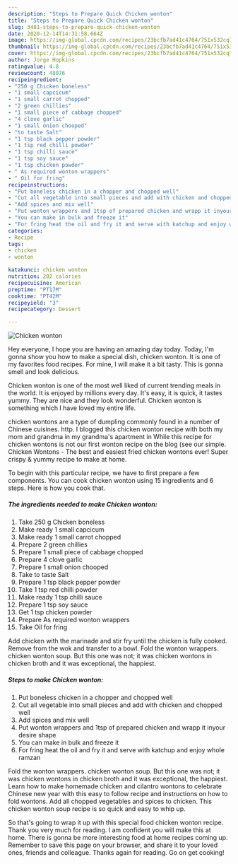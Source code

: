 ```yaml
---
description: "Steps to Prepare Quick Chicken wonton"
title: "Steps to Prepare Quick Chicken wonton"
slug: 3481-steps-to-prepare-quick-chicken-wonton
date: 2020-12-14T14:31:58.664Z
image: https://img-global.cpcdn.com/recipes/23bcfb7ad41c4764/751x532cq70/chicken-wonton-recipe-main-photo.jpg
thumbnail: https://img-global.cpcdn.com/recipes/23bcfb7ad41c4764/751x532cq70/chicken-wonton-recipe-main-photo.jpg
cover: https://img-global.cpcdn.com/recipes/23bcfb7ad41c4764/751x532cq70/chicken-wonton-recipe-main-photo.jpg
author: Jorge Hopkins
ratingvalue: 4.8
reviewcount: 48076
recipeingredient:
- "250 g Chicken boneless"
- "1 small capcicum"
- "1 small carrot chopped"
- "2 green chillies"
- "1 small piece of cabbage chopped"
- "4 clove garlic"
- "1 small onion chooped"
- "to taste Salt"
- "1 tsp black pepper powder"
- "1 tsp red chilli powder"
- "1 tsp chilli sauce"
- "1 tsp soy sauce"
- "1 tsp chicken powder"
- " As required wonton wrappers"
- " Oil for fring"
recipeinstructions:
- "Put boneless chicken in a chopper and chopped well"
- "Cut all vegetable into small pieces and add with chicken and chopped well"
- "Add spices and mix well"
- "Put wonton wrappers and 1tsp of prepared chicken and wrapp it inyour desire shape"
- "You can make in bulk and freeze it"
- "For fring heat the oil and fry it and serve with katchup and enjoy whole ramzan"
categories:
- Recipe
tags:
- chicken
- wonton

katakunci: chicken wonton 
nutrition: 202 calories
recipecuisine: American
preptime: "PT17M"
cooktime: "PT42M"
recipeyield: "3"
recipecategory: Dessert

---
```



![Chicken wonton](https://img-global.cpcdn.com/recipes/23bcfb7ad41c4764/751x532cq70/chicken-wonton-recipe-main-photo.jpg)

Hey everyone, I hope you are having an amazing day today. Today, I'm gonna show you how to make a special dish, chicken wonton. It is one of my favorites food recipes. For mine, I will make it a bit tasty. This is gonna smell and look delicious.

Chicken wonton is one of the most well liked of current trending meals in the world. It is enjoyed by millions every day. It's easy, it is quick, it tastes yummy. They are nice and they look wonderful. Chicken wonton is something which I have loved my entire life.

chicken wontons are a type of dumpling commonly found in a number of Chinese cuisines. http. I blogged this chicken wonton recipe with both my mom and grandma in my grandma&#39;s apartment in While this recipe for chicken wontons is not our first wonton recipe on the blog (see our simple. Chicken Wontons - The best and easiest fried chicken wontons ever! Super crispy &amp; yummy recipe to make at home.


To begin with this particular recipe, we have to first prepare a few components. You can cook chicken wonton using 15 ingredients and 6 steps. Here is how you cook that.

<!--inarticleads1-->

##### The ingredients needed to make Chicken wonton:

1. Take 250 g Chicken boneless
1. Make ready 1 small capcicum
1. Make ready 1 small carrot chopped
1. Prepare 2 green chillies
1. Prepare 1 small piece of cabbage chopped
1. Prepare 4 clove garlic
1. Prepare 1 small onion chooped
1. Take to taste Salt
1. Prepare 1 tsp black pepper powder
1. Take 1 tsp red chilli powder
1. Make ready 1 tsp chilli sauce
1. Prepare 1 tsp soy sauce
1. Get 1 tsp chicken powder
1. Prepare  As required wonton wrappers
1. Take  Oil for fring


Add chicken with the marinade and stir fry until the chicken is fully cooked. Remove from the wok and transfer to a bowl. Fold the wonton wrappers. chicken wonton soup. But this one was not; it was chicken wontons in chicken broth and it was exceptional, the happiest. 

<!--inarticleads2-->

##### Steps to make Chicken wonton:

1. Put boneless chicken in a chopper and chopped well
1. Cut all vegetable into small pieces and add with chicken and chopped well
1. Add spices and mix well
1. Put wonton wrappers and 1tsp of prepared chicken and wrapp it inyour desire shape
1. You can make in bulk and freeze it
1. For fring heat the oil and fry it and serve with katchup and enjoy whole ramzan


Fold the wonton wrappers. chicken wonton soup. But this one was not; it was chicken wontons in chicken broth and it was exceptional, the happiest. Learn how to make homemade chicken and cilantro wontons to celebrate Chinese new year with this easy to follow recipe and instructions on how to fold wontons. Add all chopped vegetables and spices to chicken. This chicken wonton soup recipe is so quick and easy to whip up. 

So that's going to wrap it up with this special food chicken wonton recipe. Thank you very much for reading. I am confident you will make this at home. There is gonna be more interesting food at home recipes coming up. Remember to save this page on your browser, and share it to your loved ones, friends and colleague. Thanks again for reading. Go on get cooking!
